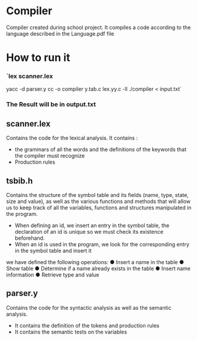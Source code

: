 # Compiler
Compiler created during school project.
It compiles a code according to the language described in the Language.pdf file
# How to run it 
### `lex scanner.lex
yacc -d parser.y
cc -o compiler y.tab.c lex.yy.c -ll
./compiler < input.txt`
### The Result will be in output.txt
## scanner.lex
Contains the code for the lexical analysis.
It contains :
- the grammars of all the words and the definitions of the keywords that the compiler must recognize
- Production rules
## tsbib.h
Contains the structure of the symbol table and its fields (name, type, state, size and value), as well as the various functions and methods that will allow us to keep track of all the variables, functions and structures manipulated in the program.
- When defining an id, we insert an entry in the symbol table, the declaration of an id is unique so we must check its existence beforehand.
- When an id is used in the program, we look for the corresponding entry in the symbol table and insert it

we have defined the following operations:
● Insert a name in the table
● Show table
● Determine if a name already exists in the table
● Insert name information
● Retrieve type and value

## parser.y
Contains the code for the syntactic analysis as well as the semantic analysis.
- It contains the definition of the tokens and production rules
- It contains the semantic tests on the variables
